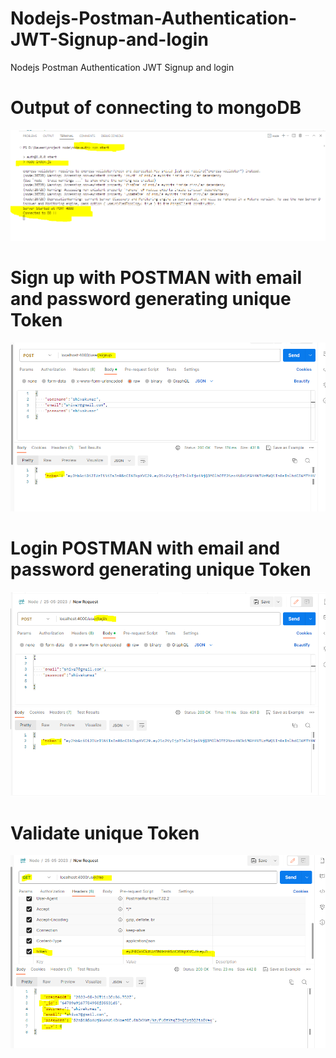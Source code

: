 # Nodejs-Postman-Authentication-JWT-Signup-and-login
Nodejs Postman Authentication JWT  Signup and login

# Output of connecting to mongoDB

![MongoDB Connection]( https://github.com/kshivakumar27/Nodejs-Postman-Authentication-JWT-Signup-and-login/blob/main/images/OutputInConsole.PNG )

# Sign up with POSTMAN with email and password generating unique Token 

![Signup]( https://github.com/kshivakumar27/Nodejs-Postman-Authentication-JWT-Signup-and-login/blob/main/images/Signup.PNG )

#  Login POSTMAN with email and password generating unique Token 

![Login]( https://github.com/kshivakumar27/Nodejs-Postman-Authentication-JWT-Signup-and-login/blob/main/images/Login.PNG )

#  Validate unique Token 

![Validate]( https://github.com/kshivakumar27/Nodejs-Postman-Authentication-JWT-Signup-and-login/blob/main/images/ValidateTokenAfterLogin.PNG )


